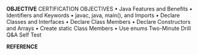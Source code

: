 **OBJECTIVE**
CERTIFICATION OBJECTIVES
• Java Features and Benefits
• Identifiers and Keywords
• javac, java, main(), and Imports
• Declare Classes and Interfaces
• Declare Class Members
• Declare Constructors and Arrays
• Create static Class Members
• Use enums
Two-Minute Drill
Q&A Self Test

**REFERENCE**